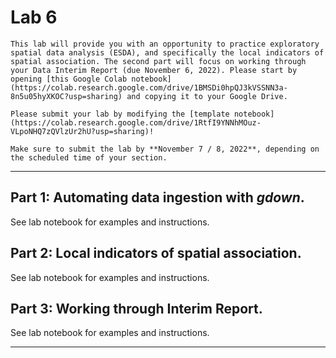 # Lab 6

````{caution}
This lab will provide you with an opportunity to practice exploratory spatial data analysis (ESDA), and specifically the local indicators of spatial association. The second part will focus on working through your Data Interim Report (due November 6, 2022). Please start by opening [this Google Colab notebook](https://colab.research.google.com/drive/1BMSDi0hpQJ3kVSSNN3a-8n5u05hyXKOC?usp=sharing) and copying it to your Google Drive. 
````

````{important}
Please submit your lab by modifying the [template notebook](https://colab.research.google.com/drive/1RtfI9YNNhMOuz-VLpoNHQ7zQVlzUr2hU?usp=sharing)!
````

````{warning}
Make sure to submit the lab by **November 7 / 8, 2022**, depending on the scheduled time of your section.
````

---

## Part 1: Automating data ingestion with *gdown*.

See lab notebook for examples and instructions. 

## Part 2: Local indicators of spatial association.

See lab notebook for examples and instructions. 

## Part 3: Working through Interim Report. 

See lab notebook for examples and instructions. 

---

